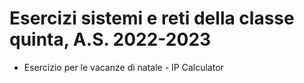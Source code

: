 # Esercizi sistemi e reti della classe quinta, A.S. 2022-2023
<html>
<ul>
<li> Esercizio per le vacanze di natale - IP Calculator </li>
</ul>
</html>

